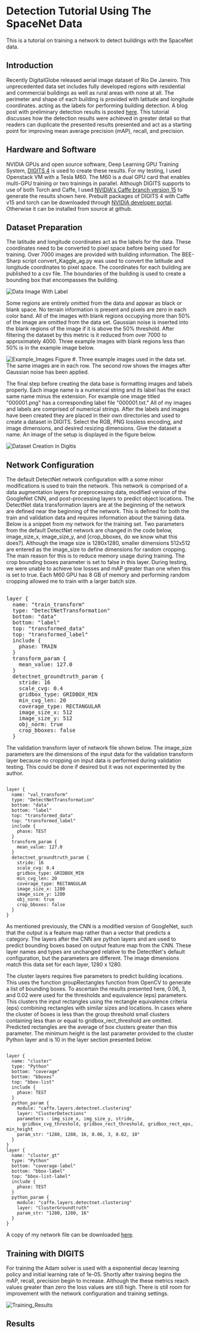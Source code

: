 # Detection Tutorial Using The SpaceNet Data
This is a tutorial on training a network to detect buildings with the SpaceNet data.

## Introduction
Recently DigitalGlobe released aerial image dataset of Rio De Janeiro. This unprecedented data set includes fully developed regions with residential and commercial buildings as well as rural areas with none at all. The perimeter and shape of each building is provided with latitude and longitude coordinates. acting as the labels for performing building detection. A blog post with preliminary detection results is posted [here](https://devblogs.nvidia.com/parallelforall/exploring-spacenet-dataset-using-digits). This tutorial discusses how the detection results were achieved in greater detail so that readers can duplicate the presented results presented and act as a starting point for improving mean average precision (mAP), recall, and precision.

## Hardware and Software
NVIDIA GPUs and open source software, Deep Learning GPU Training System, [DIGITS 4](https://github.com/nvidia/digits) is used to create these results. For my testing, I used Openstack VM with a Tesla M60. The M60 is a dual GPU card that enables multi-GPU training or two trainings in parallel. Although DIGITS supports to use of both Torch and Caffe, I used [NVIDIA's Caffe branch version 15](https://github.com/nvidia/caffe) to generate the results shown here. Prebuilt packages of DIGITS 4 with Caffe v15 and torch can be downloaded through [NVIDIA developer portal](http://developer.nvidia.com/digits). Otherwise it can be installed from source at github.

## Dataset Preparation
The latitude and longitude coordinates act as the labels for the data. These coordinates need to be converted to pixel space before being used for training.
Over 7000 images are provided with building information.
The BEE-Sharp script convert_Kaggle_ag.py was used to convert the latitude and longitude coordinates to pixel space. The coordinates for each building are published to a csv file. The boundaries of the building is used to create a bounding box that encompasses the building.

![Data Image With Label](imgs/*.png)

Some regions are entirely omitted from the data and appear as black or blank space. No terrain information is present and pixels are zero in each color band. All of the images with blank regions occupying more than 50% of the image are omitted from the data set. Gaussian noise is inserted into the blank regions of the image if it is above the 50% threshold. After filtering the dataset by this metric is it reduced from over 7000 to approximately 4000. Three example images with blank regions less than 50% is in the example image below.

![Example_Images](imgs/ExampleDataWithNoise.png)
Figure #. Three example images used in the data set. The same images are in each row. The second row shows the images after Gaussian noise has been applied.


The final step before creating the data base is formatting images and labels properly. Each image name is a numerical string and its label has the exact same name minus the extension. For example one image titled "000001.png" has a corresponding label file "000001.txt." All of my images and labels are comprised of numerical strings. After the labels and images have been created they are placed in their own directories and used to create a dataset in DIGITS. Select the RGB, PNG lossless encoding, and image dimensions, and desired resizing dimensions. Give the dataset a name. An image of the setup is displayed in the figure below.

![Dataset Creation in Digitis](imgs/DataSetCreationPage.png)

## Network Configuration
The default DetectNet network configuration with a some minor modifications is used to train the network. This network is comprised of a data augmentation layers for preprocessing data, modified version of the GoogleNet CNN, and post-processing layers to predict object locations. The DetectNet data transformation layers are at the beginning of the network are defined near the beginning of the network. This is defined for both the train and validation data and requires information about the training data. Below is a snippet from my network for the training set. Two parameters from the default DetectNet network are changed in the code below, image_size_x, image_size_y, and [crop_bboxes, do we know what this does?]. Although the image size is 1280x1280, smaller dimensions 512x512 are entered as the image_size to define dimensions for random cropping. The main reason for this is to reduce memory usage during training. The crop bounding boxes parameter is set to false in this layer. During testing, we were unable to achieve low losses and mAP greater than one when this is set to true. Each M60 GPU has 8 GB of memory and performing random cropping allowed me to train with a larger batch size.

<pre></code>
layer {
  name: "train_transform"
  type: "DetectNetTransformation"
  bottom: "data"
  bottom: "label"
  top: "transformed_data"
  top: "transformed_label"
  include {
    phase: TRAIN
  }
  transform_param {
    mean_value: 127.0
  }
  detectnet_groundtruth_param {
    stride: 16
    scale_cvg: 0.4
    gridbox_type: GRIDBOX_MIN
    min_cvg_len: 20
    coverage_type: RECTANGULAR
    image_size_x: 512
    image_size_y: 512
    obj_norm: true
    crop_bboxes: false
  }
</code></pre>

The validation transform layer of network file shown below. The image_size parameters are the dimensions of the input data for the validation transform layer because no cropping on input data is performed during validation testing. This could be done if desired but it was not experimented by the author.

<pre><code>
layer {
  name: "val_transform"
  type: "DetectNetTransformation"
  bottom: "data"
  bottom: "label"
  top: "transformed_data"
  top: "transformed_label"
  include {
    phase: TEST
  }
  transform_param {
    mean_value: 127.0
  }
  detectnet_groundtruth_param {
    stride: 16
    scale_cvg: 0.4
    gridbox_type: GRIDBOX_MIN
    min_cvg_len: 20
    coverage_type: RECTANGULAR
    image_size_x: 1280
    image_size_y: 1280
    obj_norm: true
    crop_bboxes: false
  }
}
</pre></code>

As mentioned previously, the CNN is a modified version of GoogleNet, such that the output is a feature map rather than a vector that predicts a category. The layers after the CNN are python layers and are used to predict bounding boxes based on output feature map from the CNN. These layer names and types are unchanged relative to the DetectNet's default configuration, but the parameters are different. The image dimensions match this data set for each layer, 1280 x 1280.


The cluster layers requires five parameters to predict building locations. This uses the function groupRectangles function from OpenCV to generate a list of bounding boxes. To ascertain the results presented here, 0.06, 3, and 0.02 were used for the thresholds and equivalence (eps) parameters. This clusters the input rectangles using the rectangle equivalence criteria (eps) combining rectangles with similar sizes and locations. In cases where the cluster of boxes is less than the group threshold small clusters containing less than or equal to gridbox_rect_threshold are omitted. Predicted rectangles are the average of box clusters greater than this parameter. The minimum height is the last parameter provided to the cluster Python layer and is 10 in the layer section presented below.

<pre><code>
layer {
  name: "cluster"
  type: "Python"
  bottom: "coverage"
  bottom: "bboxes"
  top: "bbox-list"
  include {
    phase: TEST
  }
  python_param {
    module: "caffe.layers.detectnet.clustering"
    layer: "ClusterDetections"
    parameters - img_size_x, img_size_y, stride,
      gridbox_cvg_threshold, gridbox_rect_threshold, gridbox_rect_eps, min_height
    param_str: "1280, 1280, 16, 0.06, 3, 0.02, 10"
  }
}
layer {
  name: "cluster_gt"
  type: "Python"
  bottom: "coverage-label"
  bottom: "bbox-label"
  top: "bbox-list-label"
  include {
    phase: TEST
  }
  python_param {
    module: "caffe.layers.detectnet.clustering"
    layer: "ClusterGroundtruth"
    param_str: "1280, 1280, 16"
  }
}
</pre></code>

A copy of my network file can be downloaded [here](models/train_val.prototxt).

## Training with DIGITS
For training the Adam solver is used with a exponential decay learning policy and initial learning rate of 1e-05. Shortly after training begins the mAP, recall, precision begin to increase. Although the these metrics reach values greater than zero the loss values are still high. There is still room for improvement with the network configuration and training settings.


![Training_Results](imgs/trainingResults.png)

## Results
